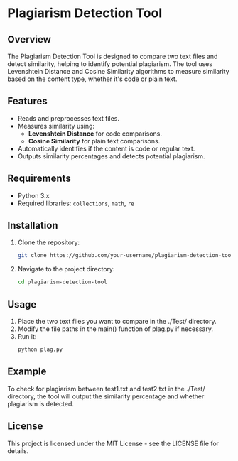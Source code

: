 # Plagiarism Detection Tool

## Overview
The Plagiarism Detection Tool is designed to compare two text files and detect similarity, helping to identify potential plagiarism. The tool uses Levenshtein Distance and Cosine Similarity algorithms to measure similarity based on the content type, whether it's code or plain text.

## Features
- Reads and preprocesses text files.
- Measures similarity using:
  - **Levenshtein Distance** for code comparisons.
  - **Cosine Similarity** for plain text comparisons.
- Automatically identifies if the content is code or regular text.
- Outputs similarity percentages and detects potential plagiarism.

## Requirements
- Python 3.x
- Required libraries: `collections`, `math`, `re`

## Installation
1. Clone the repository:
   ```bash
   git clone https://github.com/your-username/plagiarism-detection-tool.git
2. Navigate to the project directory:
    ```bash
   cd plagiarism-detection-tool
   
## Usage
1. Place the two text files you want to compare in the ./Test/ directory. 
2. Modify the file paths in the main() function of plag.py if necessary.
3. Run it:
    ```bash
   python plag.py

## Example
To check for plagiarism between test1.txt and test2.txt in the ./Test/ directory, the tool will output the similarity percentage and whether plagiarism is detected.

## License
This project is licensed under the MIT License - see the LICENSE file for details.

